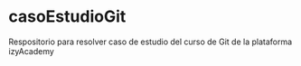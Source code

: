 # casoEstudioGit
Respositorio para resolver caso de estudio del curso de Git de la plataforma izyAcademy
